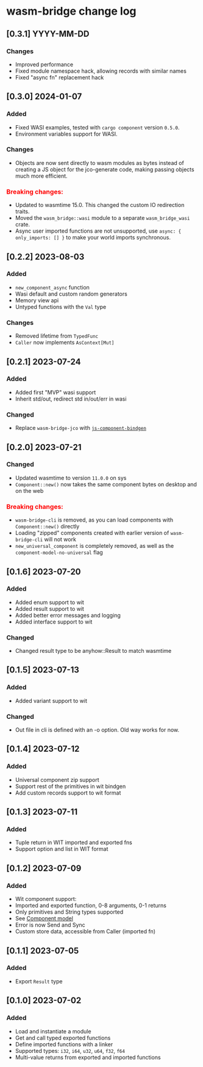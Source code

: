 # wasm-bridge change log

## [0.3.1] YYYY-MM-DD

### Changes

- Improved performance
- Fixed module namespace hack, allowing records with similar names
- Fixed "async fn" replacement hack

## [0.3.0] 2024-01-07

### Added

- Fixed WASI examples, tested with `cargo component` version `0.5.0`.
- Environment variables support for WASI.

### Changes

- Objects are now sent directly to wasm modules as bytes instead of creating a JS object for the jco-generate code,
making passing objects much more efficient.

### <b style="color: red">Breaking changes:</b>

- Updated to wasmtime 15.0. This changed the custom IO redirection traits.
- Moved the `wasm_bridge::wasi` module to a separate `wasm_bridge_wasi` crate.
- Async user imported functions are not unsupported, use `async: { only_imports: [] }` to make your world imports synchronous.

## [0.2.2] 2023-08-03

### Added

- `new_component_async` function
- Wasi default and custom random generators
- Memory view api
- Untyped functions with the `Val` type

### Changes

- Removed lifetime from `TypedFunc`
- `Caller` now implements `AsContext[Mut]`

## [0.2.1] 2023-07-24

### Added

- Added first "MVP" wasi support
- Inherit std/out, redirect std in/out/err in wasi

### Changed

- Replace `wasm-bridge-jco` with [`js-component-bindgen`](https://crates.io/crates/js-component-bindgen)


## [0.2.0] 2023-07-21

### Changed

- Updated wasmtime to version `11.0.0` on sys
- `Component::new()` now takes the same component bytes on desktop and on the web

### <b style="color: red">Breaking changes:</b>

- `wasm-bridge-cli` is removed, as you can load components with `Component::new()` directly
- Loading "zipped" components created with earlier version of `wasm-bridge-cli` will not work
- `new_universal_component` is completely removed, as well as the `component-model-no-universal` flag


## [0.1.6] 2023-07-20

### Added

- Added enum support to wit
- Added result support to wit
- Added better error messages and logging
- Added interface support to wit

### Changed

- Changed result type to be anyhow::Result to match wasmtime


## [0.1.5] 2023-07-13

### Added

- Added variant support to wit

### Changed
- Out file in cli is defined with an -o option. Old way works for now.


## [0.1.4] 2023-07-12

### Added

- Universal component zip support
- Support rest of the primitives in wit bindgen
- Add custom records support to wit format


## [0.1.3] 2023-07-11

### Added

- Tuple return in WIT imported and exported fns
- Support option and list in WIT format


## [0.1.2] 2023-07-09

### Added

- Wit component support:
- Imported and exported function, 0-8 arguments, 0-1 returns
- Only primitives and String types supported
- See [Component model](/component_model.md)
- Error is now Send and Sync
- Custom store data, accessible from Caller (imported fn)


## [0.1.1] 2023-07-05

### Added

- Export `Result` type


## [0.1.0] 2023-07-02

### Added

- Load and instantiate a module
- Get and call typed exported functions
- Define imported functions with a linker
- Supported types: `i32`, `i64`, `u32`, `u64`, `f32`, `f64`
- Multi-value returns from exported and imported functions
